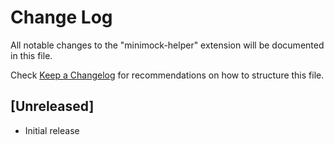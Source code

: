 # Change Log

All notable changes to the "minimock-helper" extension will be documented in this file.

Check [Keep a Changelog](http://keepachangelog.com/) for recommendations on how to structure this file.

## [Unreleased]

- Initial release